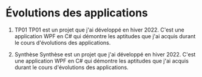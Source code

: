 # Évolutions des applications

1. TP01
TP01 est un projet que j'ai développé en hiver 2022. C'est une application WPF en C# qui démontre les aptitudes que j'ai acquis durant le cours d'évolutions des applications.

2. Synthèse
Synthèse est un projet que j'ai développé en hiver 2022. C'est une application WPF en C# qui démontre les aptitudes que j'ai acquis durant le cours d'évolutions des applications.